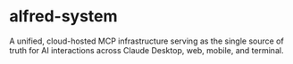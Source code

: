 # alfred-system
A unified, cloud-hosted MCP infrastructure serving as the single source of truth for AI interactions across Claude Desktop, web, mobile, and terminal.
